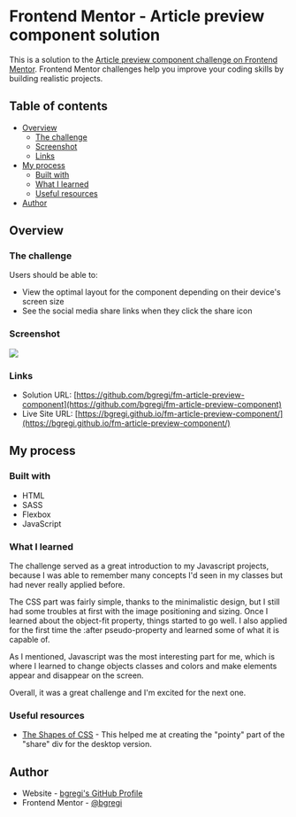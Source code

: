 # Frontend Mentor - Article preview component solution

This is a solution to the [Article preview component challenge on Frontend Mentor](https://www.frontendmentor.io/challenges/article-preview-component-dYBN_pYFT). Frontend Mentor challenges help you improve your coding skills by building realistic projects. 

## Table of contents

- [Overview](#overview)
  - [The challenge](#the-challenge)
  - [Screenshot](#screenshot)
  - [Links](#links)
- [My process](#my-process)
  - [Built with](#built-with)
  - [What I learned](#what-i-learned)
  - [Useful resources](#useful-resources)
- [Author](#author)

## Overview

### The challenge

Users should be able to:

- View the optimal layout for the component depending on their device's screen size
- See the social media share links when they click the share icon

### Screenshot

![](./screenshot.jpg)

### Links

- Solution URL: [https://github.com/bgregi/fm-article-preview-component](https://github.com/bgregi/fm-article-preview-component)
- Live Site URL: [https://bgregi.github.io/fm-article-preview-component/](https://bgregi.github.io/fm-article-preview-component/)

## My process

### Built with

- HTML
- SASS
- Flexbox
- JavaScript

### What I learned

The challenge served as a great introduction to my Javascript projects, because I was able to remember many concepts I'd seen in my classes but had never really applied before. 

The CSS part was fairly simple, thanks to the minimalistic design, but I still had some troubles at first with the image positioning and sizing. Once I learned about the object-fit property, things started to go well. I also applied for the first time the :after pseudo-property and learned some of what it is capable of.

As I mentioned, Javascript was the most interesting part for me, which is where I learned to change objects classes and colors and make elements appear and disappear on the screen.

Overall, it was a great challenge and I'm excited for the next one.

### Useful resources

- [The Shapes of CSS](https://css-tricks.com/the-shapes-of-css/) - This helped me at creating the "pointy" part of the "share" div for the desktop version.

## Author

- Website - [bgregi's GitHub Profile](https://github.com/bgregi)
- Frontend Mentor - [@bgregi](https://www.frontendmentor.io/profile/bgregi)
